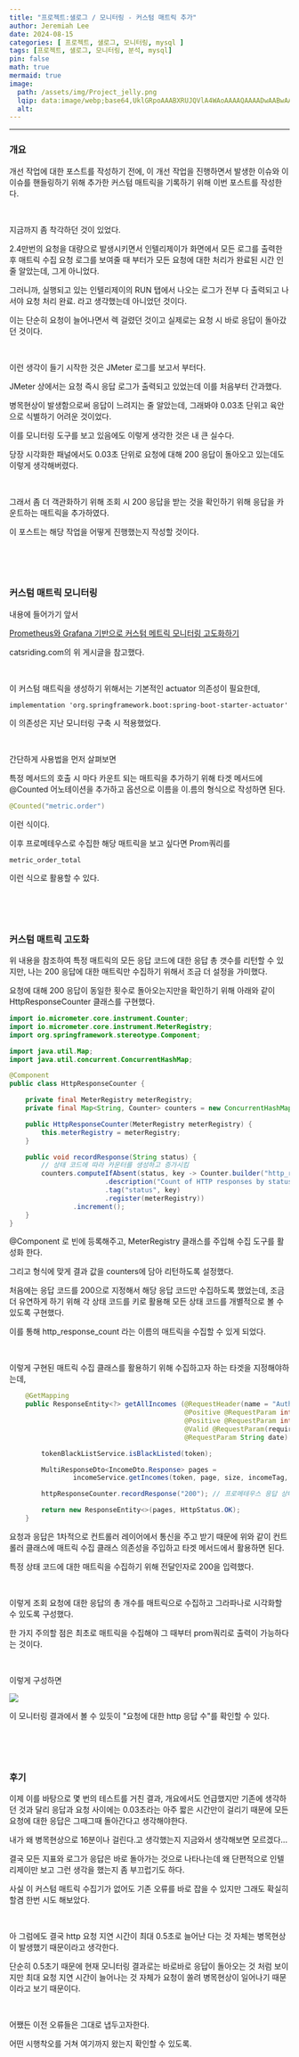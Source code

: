 ```yaml
---
title: "프로젝트:샐로그 / 모니터링 - 커스텀 매트릭 추가"
author: Jeremiah Lee
date: 2024-08-15
categories: [ 프로젝트, 샐로그, 모니터링, mysql ]
tags: [프로젝트, 샐로그, 모니터링, 분석, mysql]
pin: false
math: true
mermaid: true
image:
  path: /assets/img/Project_jelly.png
  lqip: data:image/webp;base64,UklGRpoAAABXRUJQVlA4WAoAAAAQAAAADwAABwAAQUxQSDIAAAARL0AmbZurmr57yyIiqE8oiG0bejIYEQTgqiDA9vqnsUSI6H+oAERp2HZ65qP/VIAWAFZQOCBCAAAA8AEAnQEqEAAIAAVAfCWkAALp8sF8rgRgAP7o9FDvMCkMde9PK7euH5M1m6VWoDXf2FkP3BqV0ZYbO6NA/VFIAAAA
  alt: 
---
```

***

### 개요

개선 작업에 대한 포스트를 작성하기 전에, 이 개선 작업을 진행하면서 발생한 이슈와 이 이슈를 핸들링하기 위해 추가한 커스텀 매트릭을 기록하기 위해 이번 포스트를 작성한다.

<br>

지금까지 좀 착각하던 것이 있었다.

2.4만번의 요청을 대량으로 발생시키면서 인텔리제이가 화면에서 모든 로그를 출력한 후 매트릭 수집 요청 로그를 보여줄 때 부터가 모든 요청에 대한 처리가 완료된 시간 인줄 알았는데,
그게 아니었다.

그러니까, 실행되고 있는 인텔리제이의 RUN 탭에서 나오는 로그가 전부 다 출력되고 나서야 요청 처리 완료. 라고 생각했는데 아니었던 것이다.

이는 단순히 요청이 늘어나면서 렉 걸렸던 것이고 실제로는 요청 시 바로 응답이 돌아갔던 것이다.

<br>

이런 생각이 들기 시작한 것은 JMeter 로그를 보고서 부터다.

JMeter 상에서는 요청 즉시 응답 로그가 출력되고 있었는데 이를 처음부터 간과했다.

병목현상이 발생함으로써 응답이 느려지는 줄 알았는데, 그래봐야 0.03초 단위고 육안으로 식별하기 어려운 것이었다.

이를 모니터링 도구를 보고 있음에도 이렇게 생각한 것은 내 큰 실수다.

당장 시각화한 패널에서도 0.03초 단위로 요청에 대해 200 응답이 돌아오고 있는데도 이렇게 생각해버렸다.

<br>

그래서 좀 더 객관화하기 위해 조회 시 200 응답을 받는 것을 확인하기 위해 응답을 카운트하는 매트릭을 추가하였다.

이 포스트는 해당 작업을 어떻게 진행했는지 작성할 것이다.

<br>
<br>
<br>

### 커스텀 매트릭 모니터링

내용에 들어가기 앞서

[Prometheus와 Grafana 기반으로 커스텀 메트릭 모니터링 고도화하기](https://www.catsriding.com/posts/custom-metrics-monitoring-in-spring-using-prometheus-and-grafana)

catsriding.com의 위 게시글을 참고했다.


<br>

이 커스텀 매트릭을 생성하기 위해서는 기본적인 actuator 의존성이 필요한데,

```
implementation 'org.springframework.boot:spring-boot-starter-actuator'
```

이 의존성은 지난 모니터링 구축 시 적용했었다.

<br>

간단하게 사용법을 먼저 살펴보면

특정 메서드의 호출 시 마다 카운트 되는 매트릭을 추가하기 위해 타겟 메서드에 @Counted 어노테이션을 추가하고
옵션으로 이름을 이.름의 형식으로 작성하면 된다.

```java
@Counted("metric.order")
```

이런 식이다.

이후 프로메테우스로 수집한 해당 매트릭을 보고 싶다면 Prom쿼리를 

```
metric_order_total
```

이런 식으로 활용할 수 있다.

<br>
<br>
<br>

### 커스텀 매트릭 고도화

위 내용을 참조하여 특정 매트릭의 모든 응답 코드에 대한 응답 총 갯수를 리턴할 수 있지만,
나는 200 응답에 대한 매트릭만 수집하기 위해서 조금 더 설정을 가미했다.

요청에 대해 200 응답이 동일한 횟수로 돌아오는지만을 확인하기 위해 아래와 같이 HttpResponseCounter 클래스를 구현했다.

```java
import io.micrometer.core.instrument.Counter;
import io.micrometer.core.instrument.MeterRegistry;
import org.springframework.stereotype.Component;

import java.util.Map;
import java.util.concurrent.ConcurrentHashMap;

@Component
public class HttpResponseCounter {

    private final MeterRegistry meterRegistry;
    private final Map<String, Counter> counters = new ConcurrentHashMap<>();

    public HttpResponseCounter(MeterRegistry meterRegistry) {
        this.meterRegistry = meterRegistry;
    }

    public void recordResponse(String status) {
        // 상태 코드에 따라 카운터를 생성하고 증가시킴
        counters.computeIfAbsent(status, key -> Counter.builder("http_response_count")
                        .description("Count of HTTP responses by status code")
                        .tag("status", key)
                        .register(meterRegistry))
                .increment();
    }
}
```

@Component 로 빈에 등록해주고, MeterRegistry 클래스를 주입해 수집 도구를 활성화 한다.

그리고 형식에 맞게 결과 값을 counters에 담아 리턴하도록 설정했다.

처음에는 응답 코드를 200으로 지정해서 해당 응답 코드만 수집하도록 했었는데, 조금 더 유연하게 하기 위해 각 상태 코드를 키로 활용해
모든 상태 코드를 개별적으로 볼 수 있도록 구현했다.

이를 통해 http_response_count 라는 이름의 매트릭을 수집할 수 있게 되었다.

<br>

이렇게 구현된 매트릭 수집 클래스를 활용하기 위해 수집하고자 하는 타겟을 지정해야하는데,

```java
    @GetMapping
    public ResponseEntity<?> getAllIncomes (@RequestHeader(name = "Authorization") String token,
                                            @Positive @RequestParam int page,
                                            @Positive @RequestParam int size,
                                            @Valid @RequestParam(required = false) String incomeTag,
                                            @RequestParam String date) { // 날짜는 스트링으로 입력받고, 서비스에서 핸들링 (월별 조회 00 처리 시)

        tokenBlackListService.isBlackListed(token);

        MultiResponseDto<IncomeDto.Response> pages =
                incomeService.getIncomes(token, page, size, incomeTag, date);

        httpResponseCounter.recordResponse("200"); // 프로메테우스 응답 상태 코드 매트릭 수집

        return new ResponseEntity<>(pages, HttpStatus.OK);
    }
```

요청과 응답은 1차적으로 컨트롤러 레이어에서 통신을 주고 받기 때문에 위와 같이 컨트롤러 클래스에 매트릭 수집 클래스 의존성을 주입하고
타겟 메서드에서 활용하면 된다.

특정 상태 코드에 대한 매트릭을 수집하기 위해 전달인자로 200을 입력했다.

<br>

이렇게 조회 요청에 대한 응답의 총 개수를 매트릭으로 수집하고 그라파나로 시각화할 수 있도록 구성했다.

한 가지 주의할 점은 최초로 매트릭을 수집해야 그 때부터 prom쿼리로 출력이 가능하다는 것이다.

<br>

이렇게 구성하면

![](/assets/img/projects/salog/monitoring_mysql/Default_non_async.png)

이 모니터링 결과에서 볼 수 있듯이 "요청에 대한 http 응답 수"를 확인할 수 있다.

<br>
<br>
<br>

### 후기

이제 이를 바탕으로 몇 번의 테스트를 거친 결과, 개요에서도 언급했지만 기존에 생각하던 것과 달리 응답과 요청 사이에는 0.03초라는 아주 짧은 시간만이 걸리기 때문에
모든 요청에 대한 응답은 그때그때 돌아간다고 생각해야한다.

내가 왜 병목현상으로 16분이나 걸린다.고 생각했는지 지금와서 생각해보면 모르겠다...

결국 모든 지표와 로그가 응답은 바로 돌아가는 것으로 나타나는데 왜 단편적으로 인텔리제이만 보고 그런 생각을 했는지 좀 부끄럽기도 하다.

사실 이 커스텀 매트릭 수집기가 없어도 기존 오류를 바로 잡을 수 있지만 그래도 확실히 할겸 한번 시도 해보았다.

<br>

아 그럼에도 결국 http 요청 지연 시간이 최대 0.5초로 늘어난 다는 것 자체는 병목현상이 발생했기 때문이라고 생각한다.

단순히 0.5초기 때문에 현재 모니터링 결과로는 바로바로 응답이 돌아오는 것 처럼 보이지만 최대 요청 지연 시간이 늘어나는 것 자체가
요청이 쏠려 병목현상이 일어나기 때문이라고 보기 때문이다.

<br>

어쨌든 이전 오류들은 그대로 냅두고자한다. 

어떤 시행착오를 거쳐 여기까지 왔는지 확인할 수 있도록.
